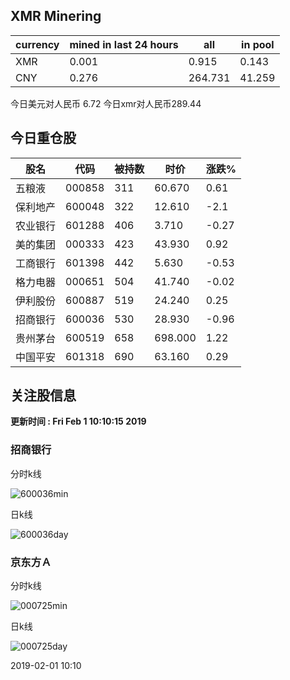 ## XMR Minering

|currency|mined in last 24 hours|all|in pool|
|---|---|---|---|
|XMR|0.001|0.915|0.143|
|CNY|0.276|264.731|41.259|

今日美元对人民币 6.72	今日xmr对人民币289.44


## 今日重仓股 

|股名|代码|被持数|时价|涨跌%|
|---|---|---|---|---|
|五粮液|000858|311|60.670|0.61|
|保利地产|600048|322|12.610|-2.1|
|农业银行|601288|406|3.710|-0.27|
|美的集团|000333|423|43.930|0.92|
|工商银行|601398|442|5.630|-0.53|
|格力电器|000651|504|41.740|-0.02|
|伊利股份|600887|519|24.240|0.25|
|招商银行|600036|530|28.930|-0.96|
|贵州茅台|600519|658|698.000|1.22|
|中国平安|601318|690|63.160|0.29|

## 关注股信息
**更新时间 : Fri Feb  1 10:10:15 2019**
### 招商银行 
分时k线

![600036min](http://image.sinajs.cn/newchart/min/n/sh600036.gif)

日k线

![600036day](http://image.sinajs.cn/newchart/daily/n/sh600036.gif)

### 京东方Ａ 
分时k线

![000725min](http://image.sinajs.cn/newchart/min/n/sz000725.gif)

日k线

![000725day](http://image.sinajs.cn/newchart/daily/n/sz000725.gif)

2019-02-01 10:10
